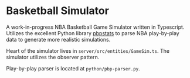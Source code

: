 # Basketball Simulator

A work-in-progress NBA Basketball Game Simulator written in Typescript. Utilizes the excellent Python library [pbpstats](https://github.com/dblackrun/pbpstats) to parse NBA play-by-play data to generate more realistic simulations.

Heart of the simulator lives in `server/src/entities/GameSim.ts`. The simulator utilizes the observer pattern.

Play-by-play parser is located at `python/pbp-parser.py`.
